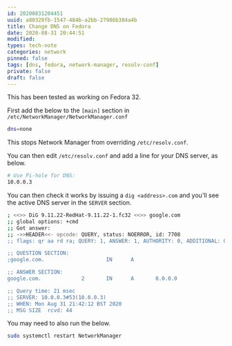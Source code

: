 ```yaml
---
id: 20200831204451
uuid: a80328fb-1547-484b-a2bb-27986b384a4b
title: Change DNS on Fedora
date: 2020-08-31 20:44:51
modified: 
types: tech-note
categories: network
pinned: false
tags: [dns, fedora, network-manager, resolv-conf]
private: false
draft: false
---
```


This has been tested as working on Fedora 32.

First add the below to the `[main]` section in `/etc/NetworkManager/NetworkManager.conf`

```sh
dns=none
```

This stops Network Manager from overriding `/etc/resolv.conf`.

You can then edit `/etc/resolv.conf` and add a line for your DNS server, as below.

```sh
# Use Pi-hole for DNS:
10.0.0.3
```

You can then check it works by issuing a `dig <address>.com` and you'll see the active DNS server in the `SERVER` section.

```sh
; <<>> DiG 9.11.22-RedHat-9.11.22-1.fc32 <<>> google.com
;; global options: +cmd
;; Got answer:
;; ->>HEADER<<- opcode: QUERY, status: NOERROR, id: 7708
;; flags: qr aa rd ra; QUERY: 1, ANSWER: 1, AUTHORITY: 0, ADDITIONAL: 0

;; QUESTION SECTION:
;google.com.                    IN      A

;; ANSWER SECTION:
google.com.             2       IN      A       0.0.0.0

;; Query time: 21 msec
;; SERVER: 10.0.0.3#53(10.0.0.3)
;; WHEN: Mon Aug 31 21:42:12 BST 2020
;; MSG SIZE  rcvd: 44
```

You may need to also run the below.

```sh
sudo systemctl restart NetworkManager
```
